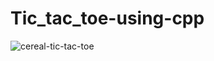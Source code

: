 # Tic_tac_toe-using-cpp
![cereal-tic-tac-toe](https://user-images.githubusercontent.com/111702590/227805102-2bc118a3-3f5c-4cbd-a1a1-8539ac4f4315.gif)

